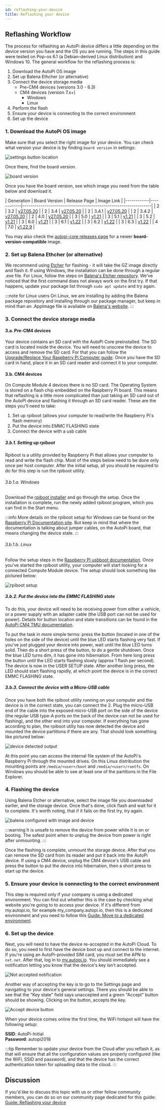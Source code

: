 ```yaml
---
id: reflashing-your-device
title: Reflashing your device
---
```


## Reflashing Workflow
The process for reflashing an AutoPi device differs a little depending on the device version you have and the OS you are running. The steps in this guide were tested on Pop-os 6.1 (a Debian-derived Linux distribution) and Windows 10. The general workflow for the reflashing process is:

1. Download the AutoPi OS image
2. Set up Balena Ethcher (or alternative)
3. Connect the device storage media
    - Pre-CM4 devices (versions 3.0 - 6.3)
    - CM4 devices (version 7.x+)
        - Windows
        - Linux
4. Perform the flash
6. Ensure your device is connecting to the correct environment
5. Set up the device

### 1. Download the AutoPi OS image

Make sure that you select the right image for your device. You can check what version your device is by finding `board version` in
settings:

![settings button location](/img/guides/reflashing_your_device/settings_button_location.jpg)

Once there, find the board version.

![board version](/img/guides/reflashing_your_device/board_version.jpg)

Once you have the board version, see which image you need from the table below and download it.

| Generation | Board Version | Release Page                                                    | Image Link                                                                                                                     |
|------------|------------|-----------------------------------------------------------------|
|      2     | 3.2        | [v27.05.20](https://github.com/autopi-io/autopi-core/releases/tag/v27.05.20) |
|      2     | 3.4        | [v27.05.20](https://github.com/autopi-io/autopi-core/releases/tag/v27.05.20) |
|      2     | 3.4.1      | [v27.05.20](https://github.com/autopi-io/autopi-core/releases/tag/v27.05.20) | 
|      2     | 3.4.2      | [v27.05.20](https://github.com/autopi-io/autopi-core/releases/tag/v27.05.20) | 
|      2     | 4.0        | [v27.05.20](https://github.com/autopi-io/autopi-core/releases/tag/v27.05.20) | 
|      3     | 5.0        | [v1.21](https://github.com/autopi-io/autopi-core/releases/tag/v1.21)     |
|      3     | 5.1        | [v1.21](https://github.com/autopi-io/autopi-core/releases/tag/v1.21)     | 
|      3     | 5.2        | [v1.21](https://github.com/autopi-io/autopi-core/releases/tag/v1.21)     |
|      3     | 6.0        | [v1.21](https://github.com/autopi-io/autopi-core/releases/tag/v1.21)     |
|      3     | 6.1        | [v1.22](https://github.com/autopi-io/autopi-core/releases/tag/v1.22)     | 
|      3     | 6.2        | [v1.22](https://github.com/autopi-io/autopi-core/releases/tag/v1.22)     | 
|      3     | 6.3        | [v1.22](https://github.com/autopi-io/autopi-core/releases/tag/v1.22)     | 
|      4     | 7.0        | [v1.22.9](https://github.com/autopi-io/autopi-core/releases/tag/v1.22.9) |


You may also check the [autopi-core releases page](https://github.com/autopi-io/autopi-core/releases) for a newer **board-version-compatible** image.

### 2. Set up Balena Ethcher (or alternative)

We recommend using [Etcher](https://etcher.io) for flashing - it will take the GZ image directly and flash it. If using Windows, the 
installation can be done through a regular .exe file. For Linux, follow the steps on [Balena's Etcher repository](https://github.com/balena-io/etcher?d_id=fae0960a-c0ca-432e-af94-7e81c00d32a9&s_id=1677580787961#debian-and-ubuntu-based-package-repository-gnulinux-x86x64). We've noticed that the first command does not always work on the first try. If that happens, update your package list through `sudo apt update` and try again. 

:::note for Linux users
On Linux, we are installing by adding the Balena package repository and installing through our package manager, but keep in mind than
an .AppImage file is available on [Balena's website](https://www.balena.io/).
:::

### 3. Connect the device storage media

#### 3.a. Pre-CM4 devices
Your device contains an SD card with the AutoPi Core preinstalled. The SD card is located inside
the device. You will need to unscrew the device to access and remove the SD card. For that you can follow
the [Upgrade/Replace Your Raspberry Pi Computer guide](https://docs.autopi.io/guides/upgrading-your-raspberry-pi/). Once you have the
SD card in hand, place it in an SD card reader and connect it to your computer.

#### 3.b. CM4 devices
On Compute Module 4 devices there is no SD card. The Operating System is stored on a flash chip embedded on
the Raspberry Pi board. This means that reflashing is a little more complicated than just taking an SD
card out of the AutoPi device and flashing it through an SD card reader. These are the steps you'll need to take:

<!-- Although possible to do on a Windows machine, it's highly recommended to use Linux instead, as the utility for accessing the 
Raspberry Pi's flash memory is easier to set up and is more stable on Linux.  -->

1. Set up rpiboot (allows your computer to read/write the Raspberry Pi's flash memory)
2. Put the device into EMMC FLASHING state
3. Connect the device with a usb cable

##### 3.b.1. Setting up rpiboot

Rpiboot is a utility provided by Raspberry Pi that allows your computer to read and write the flash chip. Most of the steps below need to be done only once per host computer. After the initial setup, all you should be required to do for this step is run the rpiboot utility.

###### 3.b.1.a. Windows
Download the [rpiboot installer](https://github.com/raspberrypi/usbboot/raw/master/win32/rpiboot_setup.exe) and go through the setup. Once
the installation is complete, run the newly added rpiboot program, which you can find in the Start menu. 

:::info
More details on the rpiboot setup for Windows can be found on the [Raspberry Pi Documentation site](https://www.raspberrypi.com/documentation/computers/compute-module.html#windows-installer). But keep in mind that where the documentation is talking about jumper cables, on the AutoPi board, that means changing the device state. 
:::


###### 3.b.1.b. Linux
Follow the setup steps in the [Raspberry Pi usbboot documentation](https://github.com/raspberrypi/usbboot).
Once you've started the rpiboot utility, your computer will start looking for a connected Compute Module
device. The setup should look something like pictured below:

![rpiboot setup](/img/guides/reflashing_your_device/rpiboot_setup.png)

##### 3.b.2. Put the device into the EMMC FLASHING state
To do this, your device will need to be receiving power from either a vehicle, or a power supply with an adapter cable (the USB port can not be used for power). Details for button location and state transitions can be found in the [AutoPi CM4 TMU documentation](https://docs.autopi.io/hardware/autopi_tmu_cm4/led-and-button/). 

To put the task in more simple terms: press the button (located in one of the holes on the side of the device) until the blue LED starts flashing very fast. If you've just plugged your device into power, wait until the blue LED turns solid. Then do a short press of the button, to do a gentle shutdown. Once the blue LED turns dim, it has gone into hibernation. From here long press the button until the LED starts flashing slowly (approx 1 flash per second). The device is now in the USER SETUP state. After another long press, the LED should start flashing rapidly, at which point the device is in the correct EMMC FLASHING state. 

##### 3.b.3. Connect the device with a Micro-USB cable

Once you have both the rpiboot utility running on your computer and the device is in the correct state, you can connect the 2. Plug the micro-USB end of the cable into the exposed micro-USB port on the side of the device (the regular USB type-A ports on the back of the device can not be used for flashing), and the other end into your computer. If everything has gone according to plan, the rpiboot utiliy has now detected the device and mounted the device partitions if there are any. That should look something like pictured below:

![device detected output](/img/guides/reflashing_your_device/device_detected.png)

At this point you can access the internal file system of the AutoPi's Raspberry Pi through the mounted drives. On this Linux distribution the mounting points are `/media/<user>/boot` and `/media/<user>/rootfs`. On Windows you should be able to see at least one of the partitions in the File Explorer.

### 4. Flashing the device
Using Balena Etcher or alternative, select the image file you downloaded earlier, and the storage device. Once that's done, click flash and wait for it to complete. It's worth noting, that if it fails on the first try, try again. 

![balena configured with image and device](/img/guides/reflashing_your_device/configured_balena.png)

:::warning
It is unsafe to remove the device from power while it is on or booting. The safest point when to unplug the device from power is right after unmounting.
:::

Once the flashing is complete, unmount the storage device. After that you can remove the SD card from its reader and put it back into the 
AutoPi device. If using a CM4 device, unplug the CM4 device's USB cable and press the button to put the device into hibernation, then a short press to start up the device. 

### 5. Ensure your device is connecting to the correct environment
This step is required only if your company is using a dedicated environment. You can find out whether this is the case by checking what website you're going to to access your device. If it's different from my.autopi.io, for example my_company.autopi.io, then this is a dedicated environment and you need to follow this [Guide: Move to a dedicated environment](/guides/business/move_to_dedicated_environment.md/).

### 6. Set up the device
Next, you will need to have the device re-accepted in the AutoPi Cloud. To do
so, you need to first have the device boot up and connect to the internet. If you're using an AutoPi-provided SIM card, 
you must set the APN to `nxt.net`. After that, log in to
[my.autopi.io](https://my.autopi.io). You should immediately see a notification letting you know
that the device's key isn't accepted.

![Not accepted notification](/img/guides/reflashing_your_device/not_accepted_notification.png)

Another way of accepting the key is to go to the Settings page and navigating to your device's
general settings. There you should be able to see that the "Key state" field says unaccepted and a
green "Accept" button should be showing. Clicking on the button, accepts the key.

![Accept device button](/img/guides/reflashing_your_device/accept_device.png)

When your device comes online the first time, the WiFi hotspot will have the following setup:

**SSID**: AutoPi-Initial  
**Password**: autopi2018

:::tip
Remember to update your device from the Cloud after you reflash it, as that will ensure that all
the configuration values are properly configured (like the WiFi, SSID and password), and that the
device has the correct authentication token for uploading data to the cloud.
:::

## Discussion
If you'd like to discuss this topic with us or other fellow community members, you can do so on
our community page dedicated for this guide:
[Guide: Reflashing your device](https://community.autopi.io/t/guide-reflashing-your-device/668)